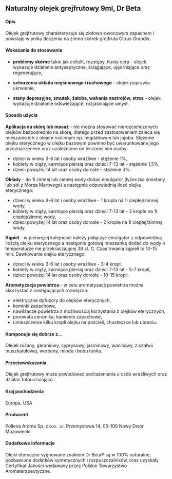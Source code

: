 ##  Naturalny olejek grejfrutowy 9ml, Dr Beta

#### Opis 

Olejek grejfrutowy charakteryzuje się ziołowo-owocowym zapachem i powstaje w yniku tłoczenia na zimno skórek grejfruta Citrus Grandis.  

#### Wskazania do stosowania

- **problemy skórne** takie jak cellulit, rozstępy, tłusta cera - olejek wykazuje działanie antyseptyczne, ściągające, ujędrniające oraz regenerujące,  

- **schorzenia układu mięśniowego i ruchowego** - olejek poprawia ukrwienie,  

- **stany depresyjne, smutek, żałoba, wahania nastrojów, stres** - olejek wykazuje działanie odświeżające, rozjaśniające umysł.

#### Sposób użycia  

**Aplikacja na skórę lub masaż** - nie można stosować nierozcieńczonych olejków bezpośrednio na skórę, dlatego przed zastosowaniem zaleca się mieszanie ich z olejem roślinnym np. migdałowym lub jojoba. Stężenie olejku eterycznego w olejku bazowym powinno być uwarunkowane jego przeznaczeniem oraz uzależnione od leczonej nim osoby:
- dzieci w wieku 3-6 lat i osoby wrażliwe - stężenie 1%,
- kobiety w ciąży, karmiące piersią oraz dzieci 7-13 lat - stężenie 1,5%,
- dzieci powyżej 14 lat oraz osoby dorosłe - stężenie 3%. 

**Okłady** - do 1l zimnej lub ciepłej wody dodać emulgator (łyżeczka śmietany lub sól z Morza Martwego) a następnie odpowiednią ilość olejku eterycznego:
- dzieci w wieku 3-6 lat i osoby wrażliwe - 1 kropla na 1l ciepłej/zimnej wody,
- kobiety w ciąży, karmiące piersią oraz dzieci 7-13 lat - 2 krople na 1l ciepłej/zimnej wody,
- dzieci powyżej 14 lat oraz osoby dorosłe - 2 krople na 1l ciepłej/zimnej wody.

**Kąpiel** - w pierwszej kolejności należy połączyć emulgator z odpowiednią ilością olejku eterycznego a następnie gotową mieszankę dodać do wody o temperaturze nie przekraczającej 38 st. C. Czas trwania kąpieli to 10-15 min. Dawkowanie olejku eterycznego:
- dzieci w wieku 3-6 lat i osoby wrażliwe - 3-4 kropli,
- kobiety w ciąży, karmiące piersią oraz dzieci 7-13 lat - 5-7 kropli,
- dzieci powyżej 14 lat oraz osoby dorosłe - 10-15 kropli.

**Aromatyzacja powietrza** - w celu aromatyzacji powietrza można skorzystać z następujących rozwiązań:  

- elektryczne dyfuzory do olejków eterycznych,  
- kominki zapachowe,  
- nawilżacze powietrza z możliwością korzystania z olejków eterycznych,  
- porowata ceramika, kamienie zapachowe,   
- umieszczenie kilku kropli olejku na pościeli, chusteczce lub ubraniu.
  
#### Komponuje się dobrze z…

Olejek różany, geraniowy, cyprysowy, jaśminowy, waniliowy, z szałwii muszkatołowej, werbeny, miodu i bobu tonka.

#### Przeciwwskazania  

Olejek grejfrutowy może powodować podrażenienia u osób wrażliwych oraz działać fotouczulająco. 

#### Kraj pochodzenia 

Europa, USA

#### Producent  

Pollena Aroma Sp. z o.o.  ul. Przemysłowa 14, 05-100 Nowy Dwór Mazowiecki

#### Dodatkowe informacje  

Olejki eteryczne sygnowane znakiem Dr Beta® są w 100% naturalne, pozbawione dodatków syntetycznych i rozpuszczalników, oraz uzyskały Certyfikat Jakości wydawany przez Polskie Towarzystwo Aromaterapeutyczne.


